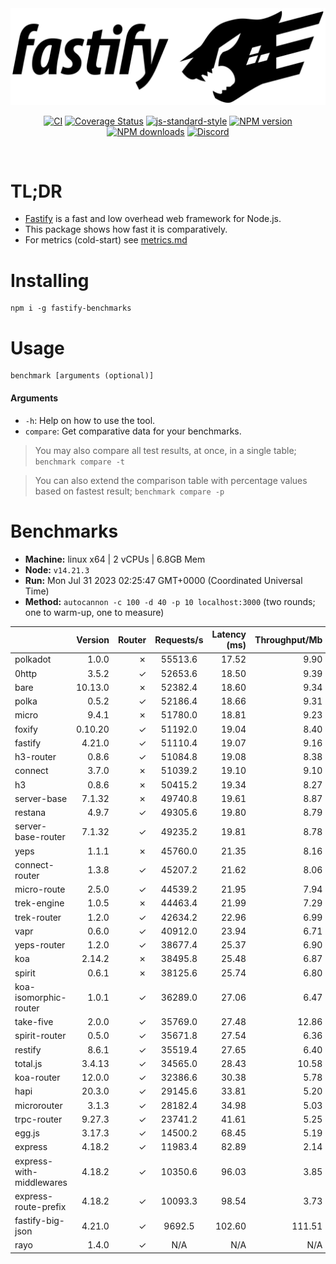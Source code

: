 <div align="center">
  <img src="https://github.com/fastify/graphics/raw/HEAD/fastify-landscape-outlined.svg" width="650" height="auto"/>
</div>

<div align="center">

[![CI](https://github.com/fastify/fastify/workflows/ci/badge.svg)](https://github.com/fastify/fastify/actions/workflows/ci.yml)
[![Coverage Status](https://coveralls.io/repos/github/fastify/fastify/badge.svg?branch=master)](https://coveralls.io/github/fastify/fastify?branch=master)
[![js-standard-style](https://img.shields.io/badge/code%20style-standard-brightgreen.svg?style=flat)](http://standardjs.com/)
[![NPM version](https://img.shields.io/npm/v/fastify.svg?style=flat)](https://www.npmjs.com/package/fastify)
[![NPM downloads](https://img.shields.io/npm/dm/fastify.svg?style=flat)](https://www.npmjs.com/package/fastify) [![Discord](https://img.shields.io/discord/725613461949906985)](https://discord.gg/fastify)

</div>
<br />

# TL;DR

* [Fastify](https://github.com/fastify/fastify) is a fast and low overhead web framework for Node.js.
* This package shows how fast it is comparatively.
* For metrics (cold-start) see [metrics.md](./METRICS.md)

# Installing

```
npm i -g fastify-benchmarks
```

# Usage

```
benchmark [arguments (optional)]
```

#### Arguments

* `-h`: Help on how to use the tool.
* `compare`: Get comparative data for your benchmarks.

> You may also compare all test results, at once, in a single table; `benchmark compare -t`

> You can also extend the comparison table with percentage values based on fastest result; `benchmark compare -p`
# Benchmarks

* __Machine:__ linux x64 | 2 vCPUs | 6.8GB Mem
* __Node:__ `v14.21.3`
* __Run:__ Mon Jul 31 2023 02:25:47 GMT+0000 (Coordinated Universal Time)
* __Method:__ `autocannon -c 100 -d 40 -p 10 localhost:3000` (two rounds; one to warm-up, one to measure)

|                          | Version | Router | Requests/s | Latency (ms) | Throughput/Mb |
| :--                      | --:     | --:    | :-:        | --:          | --:           |
| polkadot                 | 1.0.0   | ✗      | 55513.6    | 17.52        | 9.90          |
| 0http                    | 3.5.2   | ✓      | 52653.6    | 18.50        | 9.39          |
| bare                     | 10.13.0 | ✗      | 52382.4    | 18.60        | 9.34          |
| polka                    | 0.5.2   | ✓      | 52186.4    | 18.66        | 9.31          |
| micro                    | 9.4.1   | ✗      | 51780.0    | 18.81        | 9.23          |
| foxify                   | 0.10.20 | ✓      | 51192.0    | 19.04        | 8.40          |
| fastify                  | 4.21.0  | ✓      | 51110.4    | 19.07        | 9.16          |
| h3-router                | 0.8.6   | ✓      | 51084.8    | 19.08        | 8.38          |
| connect                  | 3.7.0   | ✗      | 51039.2    | 19.10        | 9.10          |
| h3                       | 0.8.6   | ✗      | 50415.2    | 19.34        | 8.27          |
| server-base              | 7.1.32  | ✗      | 49740.8    | 19.61        | 8.87          |
| restana                  | 4.9.7   | ✓      | 49305.6    | 19.80        | 8.79          |
| server-base-router       | 7.1.32  | ✓      | 49235.2    | 19.81        | 8.78          |
| yeps                     | 1.1.1   | ✗      | 45760.0    | 21.35        | 8.16          |
| connect-router           | 1.3.8   | ✓      | 45207.2    | 21.62        | 8.06          |
| micro-route              | 2.5.0   | ✓      | 44539.2    | 21.95        | 7.94          |
| trek-engine              | 1.0.5   | ✗      | 44463.4    | 21.99        | 7.29          |
| trek-router              | 1.2.0   | ✓      | 42634.2    | 22.96        | 6.99          |
| vapr                     | 0.6.0   | ✓      | 40912.0    | 23.94        | 6.71          |
| yeps-router              | 1.2.0   | ✓      | 38677.4    | 25.37        | 6.90          |
| koa                      | 2.14.2  | ✗      | 38495.8    | 25.48        | 6.87          |
| spirit                   | 0.6.1   | ✗      | 38125.6    | 25.74        | 6.80          |
| koa-isomorphic-router    | 1.0.1   | ✓      | 36289.0    | 27.06        | 6.47          |
| take-five                | 2.0.0   | ✓      | 35769.0    | 27.48        | 12.86         |
| spirit-router            | 0.5.0   | ✓      | 35671.8    | 27.54        | 6.36          |
| restify                  | 8.6.1   | ✓      | 35519.4    | 27.65        | 6.40          |
| total.js                 | 3.4.13  | ✓      | 34565.0    | 28.43        | 10.58         |
| koa-router               | 12.0.0  | ✓      | 32386.6    | 30.38        | 5.78          |
| hapi                     | 20.3.0  | ✓      | 29145.6    | 33.81        | 5.20          |
| microrouter              | 3.1.3   | ✓      | 28182.4    | 34.98        | 5.03          |
| trpc-router              | 9.27.3  | ✓      | 23741.2    | 41.61        | 5.25          |
| egg.js                   | 3.17.3  | ✓      | 14500.2    | 68.45        | 5.19          |
| express                  | 4.18.2  | ✓      | 11983.4    | 82.89        | 2.14          |
| express-with-middlewares | 4.18.2  | ✓      | 10350.6    | 96.03        | 3.85          |
| express-route-prefix     | 4.18.2  | ✓      | 10093.3    | 98.54        | 3.73          |
| fastify-big-json         | 4.21.0  | ✓      | 9692.5     | 102.60       | 111.51        |
| rayo                     | 1.4.0   | ✓      | N/A        | N/A          | N/A           |

